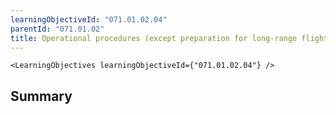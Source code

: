 ```yaml
---
learningObjectiveId: "071.01.02.04"
parentId: "071.01.02"
title: Operational procedures (except preparation for long-range flight)
---
```


```tsx eval
<LearningObjectives learningObjectiveId={"071.01.02.04"} />
```

## Summary
